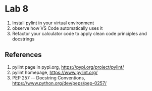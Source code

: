 # Lab 8

1. Install pylint in your virtual environment
2. observe how VS Code automatically uses it
3. Refactor your calculator code to apply clean code principles and docstrings

## References
1. pylint page in pypi.org, https://pypi.org/project/pylint/
1. pylint homepage, https://www.pylint.org/
1. PEP 257 -- Docstring Conventions, https://www.python.org/dev/peps/pep-0257/
